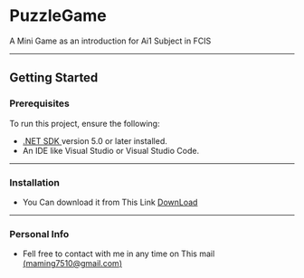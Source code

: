 # PuzzleGame
A Mini Game as an introduction for Ai1 Subject in FCIS

---
## Getting Started
### Prerequisites

To run this project, ensure the following:
- [ .NET SDK ](https://dotnet.microsoft.com/download) version 5.0 or later installed.
- An IDE like Visual Studio or Visual Studio Code.

---

### Installation
- You Can download it from This Link  [DownLoad](https://github.com/mohamedamin7510/PuzzleGame/archive/refs/heads/main.zip)
---
### Personal Info 


- Fell free to contact with me in any time on This mail [(maming7510@gmail.com)](https://maming7510@gmail.com)